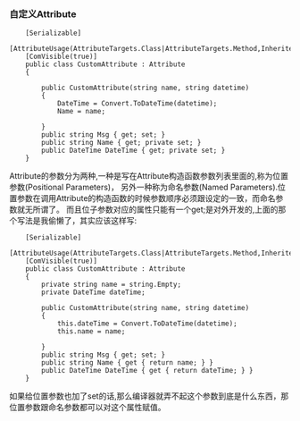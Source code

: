 ### 自定义Attribute
```
    [Serializable]
    [AttributeUsage(AttributeTargets.Class|AttributeTargets.Method,Inherited=false,AllowMultiple=true)]
    [ComVisible(true)]
    public class CustomAttribute : Attribute
    {
        
        public CustomAttribute(string name, string datetime)
        {
            DateTime = Convert.ToDateTime(datetime);
            Name = name;

        }
        public string Msg { get; set; }
        public string Name { get; private set; }
        public DateTime DateTime { get; private set; }
    }
```

Attribute的参数分为两种,一种是写在Attribute构造函数参数列表里面的,称为位置参数(Positional Parameters)，
另外一种称为命名参数(Named Parameters).位置参数在调用Attribute的构造函数的时候参数顺序必须跟设定的一致，而命名参数就无所谓了。
而且位子参数对应的属性只能有一个get;是对外开发的,上面的那个写法是我偷懒了，其实应该这样写:
```
    [Serializable]
    [AttributeUsage(AttributeTargets.Class|AttributeTargets.Method,Inherited=false,AllowMultiple=true)]
    [ComVisible(true)]
    public class CustomAttribute : Attribute
    {
        private string name = string.Empty;
        private DateTime dateTime;

        public CustomAttribute(string name, string datetime)
        {
            this.dateTime = Convert.ToDateTime(datetime);
            this.name = name;

        }
        public string Msg { get; set; }
        public string Name { get { return name; } }
        public DateTime DateTime { get { return dateTime; } }
    }
```

如果给位置参数也加了set的话,那么编译器就弄不起这个参数到底是什么东西，那位置参数跟命名参数都可以对这个属性赋值。
